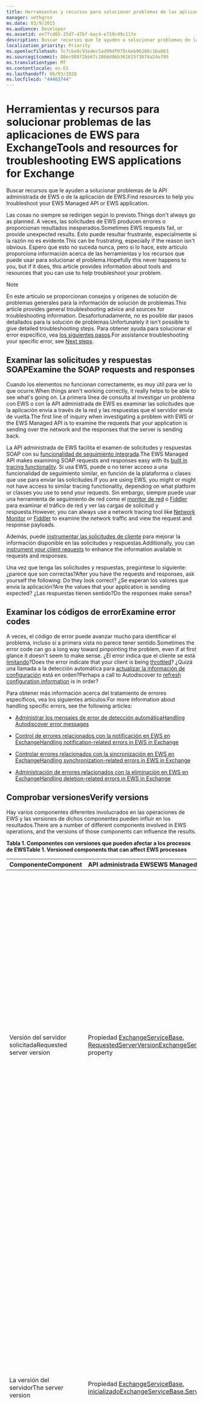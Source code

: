 ```yaml
---
title: Herramientas y recursos para solucionar problemas de las aplicaciones de EWS para Exchange
manager: sethgros
ms.date: 03/9/2015
ms.audience: Developer
ms.assetid: ee7fcd05-35d7-47bf-bac4-e719c49c11fe
description: Buscar recursos que le ayuden a solucionar problemas de la API administrada de EWS o de la aplicación de EWS.
localization_priority: Priority
ms.openlocfilehash: 7c7cbe8c93edec5ad99df079c6eb96286c1ba063
ms.sourcegitcommit: 88ec988f2bb67c1866d06b361615f3674a24e795
ms.translationtype: MT
ms.contentlocale: es-ES
ms.lasthandoff: 06/03/2020
ms.locfileid: "44463744"
---
```

# <a name="tools-and-resources-for-troubleshooting-ews-applications-for-exchange"></a><span data-ttu-id="bbc89-103">Herramientas y recursos para solucionar problemas de las aplicaciones de EWS para Exchange</span><span class="sxs-lookup"><span data-stu-id="bbc89-103">Tools and resources for troubleshooting EWS applications for Exchange</span></span>

<span data-ttu-id="bbc89-104">Buscar recursos que le ayuden a solucionar problemas de la API administrada de EWS o de la aplicación de EWS.</span><span class="sxs-lookup"><span data-stu-id="bbc89-104">Find resources to help you troubleshoot your EWS Managed API or EWS application.</span></span>
  
<span data-ttu-id="bbc89-105">Las cosas no siempre se redirigen según lo previsto.</span><span class="sxs-lookup"><span data-stu-id="bbc89-105">Things don't always go as planned.</span></span> <span data-ttu-id="bbc89-106">A veces, las solicitudes de EWS producen errores o proporcionan resultados inesperados.</span><span class="sxs-lookup"><span data-stu-id="bbc89-106">Sometimes EWS requests fail, or provide unexpected results.</span></span> <span data-ttu-id="bbc89-107">Esto puede resultar frustrante, especialmente si la razón no es evidente.</span><span class="sxs-lookup"><span data-stu-id="bbc89-107">This can be frustrating, especially if the reason isn't obvious.</span></span> <span data-ttu-id="bbc89-108">Espero que esto no suceda nunca, pero si lo hace, este artículo proporciona información acerca de las herramientas y los recursos que puede usar para solucionar el problema.</span><span class="sxs-lookup"><span data-stu-id="bbc89-108">Hopefully this never happens to you, but if it does, this article provides information about tools and resources that you can use to help troubleshoot your problem.</span></span>
  
> [!NOTE]
> <span data-ttu-id="bbc89-109">En este artículo se proporcionan consejos y orígenes de solución de problemas generales para la información de solución de problemas.</span><span class="sxs-lookup"><span data-stu-id="bbc89-109">This article provides general troubleshooting advice and sources for troubleshooting information.</span></span> <span data-ttu-id="bbc89-110">Desafortunadamente, no es posible dar pasos detallados para la solución de problemas.</span><span class="sxs-lookup"><span data-stu-id="bbc89-110">Unfortunately it isn't possible to give detailed troubleshooting steps.</span></span> <span data-ttu-id="bbc89-111">Para obtener ayuda para solucionar el error específico, vea [los siguientes pasos](#bk_NextSteps).</span><span class="sxs-lookup"><span data-stu-id="bbc89-111">For assistance troubleshooting your specific error, see [Next steps](#bk_NextSteps).</span></span> 
  
## <a name="examine-the-soap-requests-and-responses"></a><span data-ttu-id="bbc89-112">Examinar las solicitudes y respuestas SOAP</span><span class="sxs-lookup"><span data-stu-id="bbc89-112">Examine the SOAP requests and responses</span></span>

<span data-ttu-id="bbc89-113">Cuando los elementos no funcionan correctamente, es muy útil para ver lo que ocurre.</span><span class="sxs-lookup"><span data-stu-id="bbc89-113">When things aren't working correctly, it really helps to be able to see what's going on.</span></span> <span data-ttu-id="bbc89-114">La primera línea de consulta al investigar un problema con EWS o con la API administrada de EWS es examinar las solicitudes que la aplicación envía a través de la red y las respuestas que el servidor envía de vuelta.</span><span class="sxs-lookup"><span data-stu-id="bbc89-114">The first line of inquiry when investigating a problem with EWS or the EWS Managed API is to examine the requests that your application is sending over the network and the responses that the server is sending back.</span></span>
  
<span data-ttu-id="bbc89-115">La API administrada de EWS facilita el examen de solicitudes y respuestas SOAP con su [funcionalidad de seguimiento integrada](how-to-trace-requests-responses-to-troubleshoot-ews-managed-api-applications.md).</span><span class="sxs-lookup"><span data-stu-id="bbc89-115">The EWS Managed API makes examining SOAP requests and responses easy with its [built in tracing functionality](how-to-trace-requests-responses-to-troubleshoot-ews-managed-api-applications.md).</span></span> <span data-ttu-id="bbc89-116">Si usa EWS, puede o no tener acceso a una funcionalidad de seguimiento similar, en función de la plataforma o clases que use para enviar las solicitudes.</span><span class="sxs-lookup"><span data-stu-id="bbc89-116">If you are using EWS, you might or might not have access to similar tracing functionality, depending on what platform or classes you use to send your requests.</span></span> <span data-ttu-id="bbc89-117">Sin embargo, siempre puede usar una herramienta de seguimiento de red como el [monitor de red](https://www.microsoft.com/download/details.aspx?id=4865) o [Fiddler](http://www.telerik.com/fiddler) para examinar el tráfico de red y ver las cargas de solicitud y respuesta.</span><span class="sxs-lookup"><span data-stu-id="bbc89-117">However, you can always use a network tracing tool like [Network Monitor](https://www.microsoft.com/download/details.aspx?id=4865) or [Fiddler](http://www.telerik.com/fiddler) to examine the network traffic and view the request and response payloads.</span></span> 
  
<span data-ttu-id="bbc89-118">Además, puede [instrumentar las solicitudes de cliente](instrumenting-client-requests-for-ews-and-rest-in-exchange.md) para mejorar la información disponible en las solicitudes y respuestas.</span><span class="sxs-lookup"><span data-stu-id="bbc89-118">Additionally, you can [instrument your client requests](instrumenting-client-requests-for-ews-and-rest-in-exchange.md) to enhance the information available in requests and responses.</span></span> 
  
<span data-ttu-id="bbc89-119">Una vez que tenga las solicitudes y respuestas, pregúntese lo siguiente: ¿parece que son correctas?</span><span class="sxs-lookup"><span data-stu-id="bbc89-119">After you have the requests and responses, ask yourself the following: Do they look correct?</span></span> <span data-ttu-id="bbc89-120">¿Se esperan los valores que envía la aplicación?</span><span class="sxs-lookup"><span data-stu-id="bbc89-120">Are the values that your application is sending expected?</span></span> <span data-ttu-id="bbc89-121">¿Las respuestas tienen sentido?</span><span class="sxs-lookup"><span data-stu-id="bbc89-121">Do the responses make sense?</span></span>
  
## <a name="examine-error-codes"></a><span data-ttu-id="bbc89-122">Examinar los códigos de error</span><span class="sxs-lookup"><span data-stu-id="bbc89-122">Examine error codes</span></span>

<span data-ttu-id="bbc89-123">A veces, el código de error puede avanzar mucho para identificar el problema, incluso si a primera vista no parece tener sentido.</span><span class="sxs-lookup"><span data-stu-id="bbc89-123">Sometimes the error code can go a long way toward pinpointing the problem, even if at first glance it doesn't seem to make sense.</span></span> <span data-ttu-id="bbc89-124">¿El error indica que el cliente se está [limitando](ews-throttling-in-exchange.md)?</span><span class="sxs-lookup"><span data-stu-id="bbc89-124">Does the error indicate that your client is being [throttled](ews-throttling-in-exchange.md)?</span></span> <span data-ttu-id="bbc89-125">¿Quizá una llamada a la detección automática para [actualizar la información de configuración](how-to-refresh-configuration-information-by-using-autodiscover.md) está en orden?</span><span class="sxs-lookup"><span data-stu-id="bbc89-125">Perhaps a call to Autodiscover to [refresh configuration information](how-to-refresh-configuration-information-by-using-autodiscover.md) is in order?</span></span> 
  
<span data-ttu-id="bbc89-126">Para obtener más información acerca del tratamiento de errores específicos, vea los siguientes artículos:</span><span class="sxs-lookup"><span data-stu-id="bbc89-126">For more information about handling specific errors, see the following articles:</span></span>
  
- [<span data-ttu-id="bbc89-127">Administrar los mensajes de error de detección automática</span><span class="sxs-lookup"><span data-stu-id="bbc89-127">Handling Autodiscover error messages</span></span>](handling-autodiscover-error-messages.md)
    
- [<span data-ttu-id="bbc89-128">Control de errores relacionados con la notificación en EWS en Exchange</span><span class="sxs-lookup"><span data-stu-id="bbc89-128">Handling notification-related errors in EWS in Exchange</span></span>](handling-notification-related-errors-in-ews-in-exchange.md)
    
- [<span data-ttu-id="bbc89-129">Controlar errores relacionados con la sincronización en EWS en Exchange</span><span class="sxs-lookup"><span data-stu-id="bbc89-129">Handling synchronization-related errors in EWS in Exchange</span></span>](handling-synchronization-related-errors-in-ews-in-exchange.md)
    
- [<span data-ttu-id="bbc89-130">Administración de errores relacionados con la eliminación en EWS en Exchange</span><span class="sxs-lookup"><span data-stu-id="bbc89-130">Handling deletion-related errors in EWS in Exchange</span></span>](handling-deletion-related-errors-in-ews-in-exchange.md)
    
## <a name="verify-versions"></a><span data-ttu-id="bbc89-131">Comprobar versiones</span><span class="sxs-lookup"><span data-stu-id="bbc89-131">Verify versions</span></span>

<span data-ttu-id="bbc89-132">Hay varios componentes diferentes involucrados en las operaciones de EWS y las versiones de dichos componentes pueden influir en los resultados.</span><span class="sxs-lookup"><span data-stu-id="bbc89-132">There are a number of different components involved in EWS operations, and the versions of those components can influence the results.</span></span>
  
<span data-ttu-id="bbc89-133">**Tabla 1. Componentes con versiones que pueden afectar a los procesos de EWS**</span><span class="sxs-lookup"><span data-stu-id="bbc89-133">**Table 1. Versioned components that can affect EWS processes**</span></span>

|<span data-ttu-id="bbc89-134">**Componente**</span><span class="sxs-lookup"><span data-stu-id="bbc89-134">**Component**</span></span>|<span data-ttu-id="bbc89-135">**API administrada EWS**</span><span class="sxs-lookup"><span data-stu-id="bbc89-135">**EWS Managed API**</span></span>|<span data-ttu-id="bbc89-136">**EWS**</span><span class="sxs-lookup"><span data-stu-id="bbc89-136">**EWS**</span></span>|<span data-ttu-id="bbc89-137">**Notas**</span><span class="sxs-lookup"><span data-stu-id="bbc89-137">**Notes**</span></span>|
|:-----|:-----|:-----|:-----|
|<span data-ttu-id="bbc89-138">Versión del servidor solicitada</span><span class="sxs-lookup"><span data-stu-id="bbc89-138">Requested server version</span></span>  <br/> |<span data-ttu-id="bbc89-139">Propiedad [ExchangeServiceBase. RequestedServerVersion](https://msdn.microsoft.com/library/microsoft.exchange.webservices.data.exchangeservicebase.requestedserverversion%28v=exchg.80%29.aspx)</span><span class="sxs-lookup"><span data-stu-id="bbc89-139">[ExchangeServiceBase.RequestedServerVersion](https://msdn.microsoft.com/library/microsoft.exchange.webservices.data.exchangeservicebase.requestedserverversion%28v=exchg.80%29.aspx) property</span></span>  <br/> |<span data-ttu-id="bbc89-140">Elemento [RequestServerVersion](https://msdn.microsoft.com/library/af4032d5-42b3-463e-9d0a-8236d78e5b75%28Office.15%29.aspx)</span><span class="sxs-lookup"><span data-stu-id="bbc89-140">[RequestServerVersion](https://msdn.microsoft.com/library/af4032d5-42b3-463e-9d0a-8236d78e5b75%28Office.15%29.aspx) element</span></span>  <br/> |<span data-ttu-id="bbc89-141">Este valor controla la versión del esquema EWS que se usa para procesar la solicitud de EWS.</span><span class="sxs-lookup"><span data-stu-id="bbc89-141">This value controls which version of the EWS schema is used to process the EWS request.</span></span> <span data-ttu-id="bbc89-142">Asegúrese de que la versión del esquema que se especifica aquí tiene sentido para la solicitud que va a enviar.</span><span class="sxs-lookup"><span data-stu-id="bbc89-142">Make sure that the schema version specified here makes sense for the request you are sending.</span></span> <span data-ttu-id="bbc89-143">Algunas propiedades y operaciones no están disponibles en versiones anteriores del esquema.</span><span class="sxs-lookup"><span data-stu-id="bbc89-143">Some properties and operations are not available in earlier versions of the schema.</span></span>  <br/> |
|<span data-ttu-id="bbc89-144">La versión del servidor</span><span class="sxs-lookup"><span data-stu-id="bbc89-144">The server version</span></span>  <br/> |<span data-ttu-id="bbc89-145">Propiedad [ExchangeServiceBase. inicializado](https://msdn.microsoft.com/library/microsoft.exchange.webservices.data.exchangeservicebase.serverinfo%28v=exchg.80%29.aspx)</span><span class="sxs-lookup"><span data-stu-id="bbc89-145">[ExchangeServiceBase.ServerInfo](https://msdn.microsoft.com/library/microsoft.exchange.webservices.data.exchangeservicebase.serverinfo%28v=exchg.80%29.aspx) property</span></span>  <br/> |<span data-ttu-id="bbc89-146">Elemento [ServerVersionInfo](https://msdn.microsoft.com/library/c04a6872-ca27-432b-aac2-36b023d0afc6%28Office.15%29.aspx)</span><span class="sxs-lookup"><span data-stu-id="bbc89-146">[ServerVersionInfo](https://msdn.microsoft.com/library/c04a6872-ca27-432b-aac2-36b023d0afc6%28Office.15%29.aspx) element</span></span>  <br/> |<span data-ttu-id="bbc89-147">Este valor lo devuelve el servidor en las respuestas de EWS e indica la versión del servidor que procesó la respuesta.</span><span class="sxs-lookup"><span data-stu-id="bbc89-147">This value is returned by the server in EWS responses, and indicates the version of the server that processed the response.</span></span> <span data-ttu-id="bbc89-148">Asegúrese de que este valor es el esperado.</span><span class="sxs-lookup"><span data-stu-id="bbc89-148">Make sure this value is what you expect.</span></span> <span data-ttu-id="bbc89-149">Si es posible, asegúrese de que el servidor de Exchange ejecuta la actualización más reciente de la versión principal de Exchange.</span><span class="sxs-lookup"><span data-stu-id="bbc89-149">If possible, make sure that the Exchange server is running the most recent update for your major version of Exchange.</span></span>  <br/> |
|<span data-ttu-id="bbc89-150">La versión de la API administrada de EWS</span><span class="sxs-lookup"><span data-stu-id="bbc89-150">The EWS Managed API version</span></span>  <br/> |<span data-ttu-id="bbc89-151">La propiedad Product version del archivo Microsoft. Exchange. webservices. dll.</span><span class="sxs-lookup"><span data-stu-id="bbc89-151">The Product version property of the Microsoft.Exchange.WebServices.dll file.</span></span>  <br/> |<span data-ttu-id="bbc89-152">No aplicable</span><span class="sxs-lookup"><span data-stu-id="bbc89-152">Not applicable</span></span>  <br/> |<span data-ttu-id="bbc89-153">Si está usando la API administrada de EWS, asegúrese de que está usando [la versión más reciente](https://aka.ms/ews-managed-api-readme).</span><span class="sxs-lookup"><span data-stu-id="bbc89-153">If you're using the EWS Managed API, make sure that you are using [the most recent version](https://aka.ms/ews-managed-api-readme).</span></span>  <br/> |
   
## <a name="verify-access"></a><span data-ttu-id="bbc89-154">Comprobación del acceso</span><span class="sxs-lookup"><span data-stu-id="bbc89-154">Verify access</span></span>

<span data-ttu-id="bbc89-155">EWS está habilitado de forma predeterminada, pero se [pueden cambiar los valores predeterminados](how-to-control-access-to-ews-in-exchange.md).</span><span class="sxs-lookup"><span data-stu-id="bbc89-155">EWS is enabled by default, but [defaults can be changed](how-to-control-access-to-ews-in-exchange.md).</span></span> <span data-ttu-id="bbc89-156">Use el cmdlet [Get-OrganizationConfig](https://technet.microsoft.com/library/bb124754.aspx) para asegurarse de que EWS esté habilitado en el servidor y el cmdlet [Get-CASMailbox](https://technet.microsoft.com/library/aa997571.aspx) para asegurarse de que EWS esté habilitado para el buzón de correo del usuario.</span><span class="sxs-lookup"><span data-stu-id="bbc89-156">Use the [Get-OrganizationConfig](https://technet.microsoft.com/library/bb124754.aspx) cmdlet to make sure that EWS is enabled on the server, and the [Get-CASMailbox](https://technet.microsoft.com/library/aa997571.aspx) cmdlet to make sure that EWS is enabled for the user's mailbox.</span></span> <span data-ttu-id="bbc89-157">Compruebe también ambas respuestas de cmdlet para una lista de permitidos o bloqueados de EWS y asegúrese de que la aplicación no esté bloqueada para usar EWS.</span><span class="sxs-lookup"><span data-stu-id="bbc89-157">Also check both cmdlet responses for an EWS allow or block list, and make sure that your application isn't blocked from using EWS.</span></span> 
  
<span data-ttu-id="bbc89-158">También debe comprobar que no se ha modificado la [configuración de autenticación predeterminada](https://technet.microsoft.com/library/gg247612%28v=exchg.150%29.aspx) en el directorio virtual de EWS.</span><span class="sxs-lookup"><span data-stu-id="bbc89-158">You should also verify that the [default authentication settings](https://technet.microsoft.com/library/gg247612%28v=exchg.150%29.aspx) on the EWS virtual directory have not been modified.</span></span> 
  
## <a name="try-another-ews-client"></a><span data-ttu-id="bbc89-159">Probar otro cliente de EWS</span><span class="sxs-lookup"><span data-stu-id="bbc89-159">Try another EWS client</span></span>

<span data-ttu-id="bbc89-160">A veces, es útil probar la misma solicitud desde otro cliente y comparar los resultados.</span><span class="sxs-lookup"><span data-stu-id="bbc89-160">Sometimes it is helpful to try the same request from another client and compare results.</span></span> <span data-ttu-id="bbc89-161">Si otro cliente obtiene resultados diferentes, ¿qué es diferente?</span><span class="sxs-lookup"><span data-stu-id="bbc89-161">If another client gets different results, what is different?</span></span> <span data-ttu-id="bbc89-162">Averiguar qué es diferente entre una solicitud correcta y una solicitud con errores puede ayudar a explicar por qué se produce un error en una solicitud determinada.</span><span class="sxs-lookup"><span data-stu-id="bbc89-162">Figuring out what is different between a successful request and a failed request can help explain why a particular request is failing.</span></span>
  
<span data-ttu-id="bbc89-163">Aunque puede escribir otro cliente para probarlo, no tiene que hacerlo.</span><span class="sxs-lookup"><span data-stu-id="bbc89-163">While you can certainly write another client to test with, you don't have to!</span></span> <span data-ttu-id="bbc89-164">[EWSEditor](http://ewseditor.codeplex.com/) es un cliente de ejemplo que usa la API administrada de EWS y EWS.</span><span class="sxs-lookup"><span data-stu-id="bbc89-164">[EWSEditor](http://ewseditor.codeplex.com/) is a sample client that uses the EWS Managed API and EWS.</span></span> <span data-ttu-id="bbc89-165">Puede descargar el cliente (incluido el código fuente) y usarlo para probar las mismas solicitudes que producen errores en la aplicación.</span><span class="sxs-lookup"><span data-stu-id="bbc89-165">You can download the client (including the source code) and use it to try the same requests that are failing in your application.</span></span> 
  
## <a name="examine-iis-logs"></a><span data-ttu-id="bbc89-166">Examinar los registros de IIS</span><span class="sxs-lookup"><span data-stu-id="bbc89-166">Examine IIS logs</span></span>

<span data-ttu-id="bbc89-167">Si tiene acceso al servidor de Exchange, la funcionalidad de registro que proporcionan los servicios de Internet Information Server (IIS) en los servidores de acceso de cliente puede proporcionar más información sobre los errores.</span><span class="sxs-lookup"><span data-stu-id="bbc89-167">If you have access to the Exchange server, the logging functionality provided by Internet Information Services (IIS) on the Client Access servers can provide more information about failures.</span></span> <span data-ttu-id="bbc89-168">Sin embargo, tenga en cuenta que los registros de IIS solo serán útiles si recibe un error de HTTP.</span><span class="sxs-lookup"><span data-stu-id="bbc89-168">However, keep in mind that IIS logs will only be helpful if you are receiving an HTTP error.</span></span>
  
<span data-ttu-id="bbc89-169">IIS proporciona dos métodos de registro diferentes: el [registro de IIS](http://www.iis.net/learn/manage/provisioning-and-managing-iis/configure-logging-in-iis) y el seguimiento de [solicitudes con error](http://www.iis.net/learn/troubleshoot/using-failed-request-tracing/troubleshooting-failed-requests-using-tracing-in-iis).</span><span class="sxs-lookup"><span data-stu-id="bbc89-169">IIS provides two different logging methods: [IIS logging](http://www.iis.net/learn/manage/provisioning-and-managing-iis/configure-logging-in-iis) and [failed requests tracing](http://www.iis.net/learn/troubleshoot/using-failed-request-tracing/troubleshooting-failed-requests-using-tracing-in-iis).</span></span> <span data-ttu-id="bbc89-170">Para trabajar con registros de IIS, puede usar [log parser Studio](https://blogs.technet.com/b/exchange/archive/2012/03/07/introducing-log-parser-studio.aspx), que incluye una serie de consultas de EWS integradas.</span><span class="sxs-lookup"><span data-stu-id="bbc89-170">To work with IIS logs, you can use [Log Parser Studio](https://blogs.technet.com/b/exchange/archive/2012/03/07/introducing-log-parser-studio.aspx), which includes a number of built-in EWS queries.</span></span>
  
## <a name="next-steps"></a><span data-ttu-id="bbc89-171">Siguientes pasos</span><span class="sxs-lookup"><span data-stu-id="bbc89-171">Next steps</span></span>
<span data-ttu-id="bbc89-172"><a name="bk_NextSteps"> </a></span><span class="sxs-lookup"><span data-stu-id="bbc89-172"><a name="bk_NextSteps"> </a></span></span>

<span data-ttu-id="bbc89-173">Ahora que ya conoce las herramientas y los recursos que puede usar para solucionar problemas, es posible que necesite ayuda para comprender la información proporcionada por dichas herramientas.</span><span class="sxs-lookup"><span data-stu-id="bbc89-173">Now that you've learned about the tools and resources that you can use to troubleshoot, you might need help understanding the information provided by those tools.</span></span> <span data-ttu-id="bbc89-174">A continuación se muestran algunas opciones para obtener ayuda:</span><span class="sxs-lookup"><span data-stu-id="bbc89-174">The following are some options for getting help:</span></span>
  
- <span data-ttu-id="bbc89-175">[Foro de desarrollo de Exchange Server en MSDN](https://social.msdn.microsoft.com/Forums/home?category=exchangeserver) : formule una pregunta de la comunidad de desarrollo de Exchange Server de MSDN.</span><span class="sxs-lookup"><span data-stu-id="bbc89-175">[Exchange Server Development forum on MSDN](https://social.msdn.microsoft.com/Forums/home?category=exchangeserver) — Ask a question of the MSDN Exchange Server development community.</span></span> 
    
- <span data-ttu-id="bbc89-176">[Stackoverflow](http://stackoverflow.com/tags/ews) : formule una pregunta de la comunidad stackoverflow.</span><span class="sxs-lookup"><span data-stu-id="bbc89-176">[StackOverflow](http://stackoverflow.com/tags/ews) — Ask a question of the StackOverflow community.</span></span> <span data-ttu-id="bbc89-177">Asegúrese de etiquetar la publicación con "EWS".</span><span class="sxs-lookup"><span data-stu-id="bbc89-177">Be sure to tag your post with "ews".</span></span> 
    
- <span data-ttu-id="bbc89-178">[Soporte técnico de Microsoft](https://support.microsoft.com/ph/730/en-us) : póngase en contacto con un profesional de soporte técnico de Microsoft para obtener ayuda.</span><span class="sxs-lookup"><span data-stu-id="bbc89-178">[Microsoft Support](https://support.microsoft.com/ph/730/en-us) — Contact a Microsoft support professional for assistance.</span></span> 
    
## <a name="see-also"></a><span data-ttu-id="bbc89-179">Vea también</span><span class="sxs-lookup"><span data-stu-id="bbc89-179">See also</span></span>


<span data-ttu-id="bbc89-180">Consulte los siguientes artículos:</span><span class="sxs-lookup"><span data-stu-id="bbc89-180">See the following articles:</span></span>
  
- [<span data-ttu-id="bbc89-181">Desarrollar clientes de servicios web de Exchange</span><span class="sxs-lookup"><span data-stu-id="bbc89-181">Develop web service clients for Exchange</span></span>](develop-web-service-clients-for-exchange.md)
    
- [<span data-ttu-id="bbc89-182">Seguimiento de las solicitudes y respuestas para solucionar problemas de aplicaciones de la API administrada de EWS</span><span class="sxs-lookup"><span data-stu-id="bbc89-182">Trace requests and responses to troubleshoot EWS Managed API applications</span></span>](how-to-trace-requests-responses-to-troubleshoot-ews-managed-api-applications.md)
    
- [<span data-ttu-id="bbc89-183">Instrumentar solicitudes de cliente para EWS y REST en Exchange</span><span class="sxs-lookup"><span data-stu-id="bbc89-183">Instrumenting client requests for EWS and REST in Exchange</span></span>](instrumenting-client-requests-for-ews-and-rest-in-exchange.md)
    
- [<span data-ttu-id="bbc89-184">Limitación de EWS en Exchange</span><span class="sxs-lookup"><span data-stu-id="bbc89-184">EWS throttling in Exchange</span></span>](ews-throttling-in-exchange.md)
    
- [<span data-ttu-id="bbc89-185">Actualizar la información de configuración mediante la detección automática</span><span class="sxs-lookup"><span data-stu-id="bbc89-185">Refresh configuration information by using Autodiscover</span></span>](how-to-refresh-configuration-information-by-using-autodiscover.md)
    
- [<span data-ttu-id="bbc89-186">Administrar los mensajes de error de detección automática</span><span class="sxs-lookup"><span data-stu-id="bbc89-186">Handling Autodiscover error messages</span></span>](handling-autodiscover-error-messages.md)
    
- [<span data-ttu-id="bbc89-187">Control de errores relacionados con la notificación en EWS en Exchange</span><span class="sxs-lookup"><span data-stu-id="bbc89-187">Handling notification-related errors in EWS in Exchange</span></span>](handling-notification-related-errors-in-ews-in-exchange.md)
    
- [<span data-ttu-id="bbc89-188">Controlar errores relacionados con la sincronización en EWS en Exchange</span><span class="sxs-lookup"><span data-stu-id="bbc89-188">Handling synchronization-related errors in EWS in Exchange</span></span>](handling-synchronization-related-errors-in-ews-in-exchange.md)
    
- [<span data-ttu-id="bbc89-189">Administración de errores relacionados con la eliminación en EWS en Exchange</span><span class="sxs-lookup"><span data-stu-id="bbc89-189">Handling deletion-related errors in EWS in Exchange</span></span>](handling-deletion-related-errors-in-ews-in-exchange.md)
    
- [<span data-ttu-id="bbc89-190">Configuración del registro en IIS</span><span class="sxs-lookup"><span data-stu-id="bbc89-190">Configuring Logging in IIS</span></span>](http://www.iis.net/learn/manage/provisioning-and-managing-iis/configure-logging-in-iis)
    
- [<span data-ttu-id="bbc89-191">Solución de problemas de solicitudes con error de seguimiento en IIS 7</span><span class="sxs-lookup"><span data-stu-id="bbc89-191">Troubleshooting Failed Requests Using Tracing in IIS 7</span></span>](http://www.iis.net/learn/troubleshoot/using-failed-request-tracing/troubleshooting-failed-requests-using-tracing-in-iis)
    
- [<span data-ttu-id="bbc89-192">Introducción a: log parser Studio</span><span class="sxs-lookup"><span data-stu-id="bbc89-192">Introducing: Log Parser Studio</span></span>](https://blogs.technet.com/b/exchange/archive/2012/03/07/introducing-log-parser-studio.aspx)
    
- [<span data-ttu-id="bbc89-193">Configuración predeterminada para directorios virtuales de Exchange</span><span class="sxs-lookup"><span data-stu-id="bbc89-193">Default Settings for Exchange Virtual Directories</span></span>](https://technet.microsoft.com/library/gg247612%28v=exchg.150%29.aspx)
    
<span data-ttu-id="bbc89-194">Descargue lo siguiente:</span><span class="sxs-lookup"><span data-stu-id="bbc89-194">Download the following:</span></span>
  
- [<span data-ttu-id="bbc89-195">Monitor de red de Microsoft 3.4</span><span class="sxs-lookup"><span data-stu-id="bbc89-195">Microsoft Network Monitor 3.4</span></span>](https://www.microsoft.com/download/details.aspx?id=4865)
    
- [<span data-ttu-id="bbc89-196">Fiddler</span><span class="sxs-lookup"><span data-stu-id="bbc89-196">Fiddler</span></span>](http://www.telerik.com/fiddler)
    
- [<span data-ttu-id="bbc89-197">EWSEditor</span><span class="sxs-lookup"><span data-stu-id="bbc89-197">EWSEditor</span></span>](http://ewseditor.codeplex.com/)
    
- [<span data-ttu-id="bbc89-198">API administrada de servicios Web Exchange</span><span class="sxs-lookup"><span data-stu-id="bbc89-198">Exchange Web Services Managed API</span></span>](https://go.microsoft.com/fwlink/?LinkID=255472)
    

